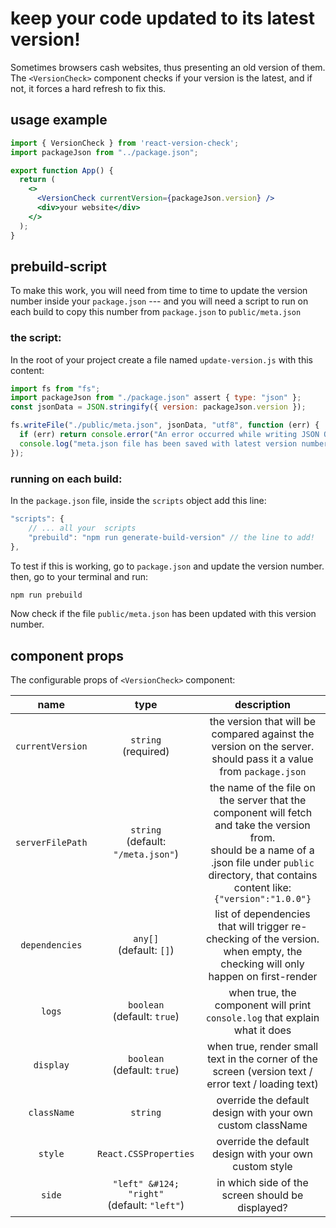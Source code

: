 # keep your code updated to its latest version!
Sometimes browsers cash websites, thus presenting an old version of them.
The `<VersionCheck>` component checks if your version is the latest,
and if not, it forces a hard refresh to fix this.

## usage example
```jsx
import { VersionCheck } from 'react-version-check';
import packageJson from "../package.json";

export function App() {
  return (
    <>
      <VersionCheck currentVersion={packageJson.version} />
      <div>your website</div>
    </>
  );
}
```
## prebuild-script
To make this work, you will need from time to time to update the version number inside your `package.json` ---
and you will need a script to run on each build to copy this number from `package.json` to `public/meta.json`

### the script:
In the root of your project create a file named `update-version.js` with this content:
```javascript
import fs from "fs";
import packageJson from "./package.json" assert { type: "json" };
const jsonData = JSON.stringify({ version: packageJson.version });

fs.writeFile("./public/meta.json", jsonData, "utf8", function (err) {
  if (err) return console.error("An error occurred while writing JSON Object to meta.json:", err);
  console.log("meta.json file has been saved with latest version number");
});
```
### running on each build: 
In the `package.json` file, inside the `scripts` object add this line:
```javascript
"scripts": {
    // ... all your  scripts
    "prebuild": "npm run generate-build-version" // the line to add!
},
```
To test if this is working, go to `package.json` and update the version number.  
then, go to your terminal and run:
```bash
npm run prebuild
```
Now check if the file `public/meta.json` has been updated with this version number.

## component props
The configurable props of `<VersionCheck>` component:

|      name      |                    type                     |                                                                                                                                                 description                                                                                                                                                 |
|:--------------:|:-------------------------------------------:|:-----------------------------------------------------------------------------------------------------------------------------------------------------------------------------------------------------------------------------------------------------------------------------------------------------------:|
| `currentVersion` |             `string` <br/>(required)             |                                                                                            the version that will be compared against the version on the server. <br/>should pass it a value from `package.json`                                                                                             |
| `serverFilePath` |     `string` <br/>(default: `"/meta.json"`)      |                                                the name of the file on the server that the component will fetch and take the version from.<br/>should be a name of a .json file under `public` directory, that contains content like:<br/>`{"version":"1.0.0"}`                                                |
|  `dependencies`  |           `any[]` <br/>(default: `[]`)           |                                                                                      list of dependencies that will trigger re-checking of the version. <br/>when empty, the checking will only happen on first-render                                                                                      |
|      `logs`      |         `boolean` <br/>(default: `true`)         |                                                                                                                  when true, the component will print `console.log` that explain what it does                                                                                                                  |
|    `display`     |         `boolean` <br/>(default: `true`)         |                                                                                                     when true, render small text in the corner of the screen (version text / error text / loading text)                                                                                                     |
|   `className`    |                  `string`                   |                                                                                                                         override the default design with your own custom className                                                                                                                          |
|     `style`      |            `React.CSSProperties`            |                                                                                                                           override the default design with your own custom style                                                                                                                            |
|      `side`      | `"left" &#124; "right"` <br/>(default: `"left"`) |                                                                                                                              in which side of the screen should be displayed?                                                                                                                               |

